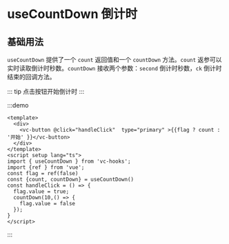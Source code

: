 # useCountDown 倒计时


## 基础用法
`useCountDown` 提供了一个 `count` 返回值和一个 `countDown` 方法。`count` 返参可以实时读取倒计时秒数。`countDown` 接收两个参数：`second` 倒计时秒数，`ck` 倒计时结束的回调方法。

::: tip
点击按钮开始倒计时
:::

:::demo
```vue
<template>
  <div>
    <vc-button @click="handleClick"  type="primary" >{{flag ? count : '开始' }}</vc-button>
  </div>
</template>
<script setup lang="ts">
import { useCountDown } from 'vc-hooks';
import {ref } from 'vue';
const flag = ref(false)
const {count, countDown} = useCountDown()
const handleClick = () => {
  flag.value = true;
  countDown(10,() => {
    flag.value = false
  });
}
</script>
```
:::



